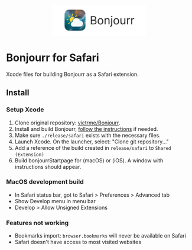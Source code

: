 <p align="center">
  <img src="https://raw.githubusercontent.com/victrme/Bonjourr/master/src/assets/bonjourr.png" width="50%"></img>
</p>

# Bonjourr for Safari

Xcode files for building Bonjourr as a Safari extension.

## Install

### Setup Xcode

1.  Clone original repository: [victrme/Bonjourr](https://github.com/victrme/Bonjourr).
2.  Install and build Bonjourr, [follow the instructions](https://github.com/victrme/Bonjourr?tab=readme-ov-file#run-locally) if needed.
3.  Make sure `./release/safari` exists with the necessary files.
4.  Launch Xcode. On the launcher, select: "Clone git repository..."
5.  Add a reference of the build created in `release/safari` to `Shared (Extension)`
6.  Build bonjourrStartpage for (macOS) or (iOS). A window with instructions should appear.

### MacOS development build

-   In Safari status bar, got to Safari > Preferences > Advanced tab
-   Show Develop menu in menu bar
-   Develop > Allow Unsigned Extensions

### Features not working

-   Bookmarks import: `browser.bookmarks` will never be available on Safari
-   Safari doesn't have access to most visited websites
